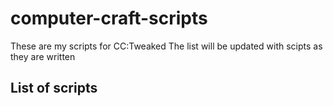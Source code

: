 # computer-craft-scripts


These are my scripts for CC:Tweaked
The list will be updated with scipts as they are written
## List of scripts

